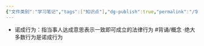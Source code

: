 ```yaml
---
{"文件类别":"学习笔记","tags":["知识点"],"dg-publish":true,"permalink":"/学习笔记studyup/知识点cheese/诺成行为/","dgPassFrontmatter":true,"created":"2024-09-13T08:54:02.904+08:00","updated":"2024-09-13T08:54:07.794+08:00"}
---
```


- 诺成行为：指当事人达成意思表示一致即可成立的法律行为 #背诵/概念 
·绝大多数行为是诺成行为